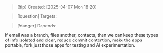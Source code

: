 
>[!tip] Created: [2025-04-07 Mon 18:20]

>[!question] Targets: 

>[!danger] Depends: 

If email was a branch, files another, contacts, then we can keep these types of info isolated and clear, reduce commit contention, make the apps portable, fork just those apps for testing and AI experimentation.